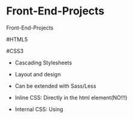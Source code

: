 # Front-End-Projects
Front-End-Projects

#HTML5


#CSS3

- Cascading Stylesheets
- Layout and design
- Can be extended with Sass/Less

- Inline  CSS: Directly in the html element(NO!!!)
- Internal CSS: Using <style> tags within a single document
- External CSS: Linking an external .css file
  
- CSS Selectors : 
   - a { background-color: yellow; }
   - { === declaration start
   - a === selector
   - background-color === property
   - yellow === value
   - ; === declaration separator
   - } === declaration end
   - with this way will aplly this style in all links everywhere if you want to target a cerain link you could use a class or an id
